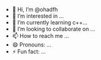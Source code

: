 - 👋 Hi, I’m @ohadfh 
- 👀 I’m interested in ...
- 🌱 I’m currently learning  c++...
- 💞️ I’m looking to collaborate on ...
- 📫 How to reach me ...
- 😄 Pronouns: ...
- ⚡ Fun fact: ...

<!---
ohadfh/ohadfh is a ✨ special ✨ repository because its `README.md` (this file) appears on your GitHub profile.
You can click the Preview link to take a look at your changes.
--->
